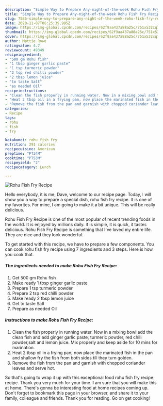 ```yaml
---
description: "Simple Way to Prepare Any-night-of-the-week Rohu Fish Fry Recipe"
title: "Simple Way to Prepare Any-night-of-the-week Rohu Fish Fry Recipe"
slug: 7585-simple-way-to-prepare-any-night-of-the-week-rohu-fish-fry-recipe
date: 2020-11-07T06:25:39.995Z
image: https://img-global.cpcdn.com/recipes/62f9aa437a88a25c/751x532cq70/rohu-fish-fry-recipe-recipe-main-photo.jpg
thumbnail: https://img-global.cpcdn.com/recipes/62f9aa437a88a25c/751x532cq70/rohu-fish-fry-recipe-recipe-main-photo.jpg
cover: https://img-global.cpcdn.com/recipes/62f9aa437a88a25c/751x532cq70/rohu-fish-fry-recipe-recipe-main-photo.jpg
author: Mattie Rowe
ratingvalue: 4.7
reviewcount: 49349
recipeingredient:
- "500 gm Rohu fish"
- "1 tbsp ginger garlic paste"
- "1 tsp turmeric powder"
- "2 tsp red chilli powder"
- "2 tbsp lemon juice"
- "to taste Salt"
- "as needed Oil"
recipeinstructions:
- "Clean the fish properly in running water. Now in a mixing bowl add the clean fish and add ginger garlic paste, turmeric powder, red chilli powder,salt and lemon juice. Mix properly and keep aside for 10 mins for marination."
- "Heat 2 tbsp oil in a frying pan, now place the marinated fish in the pan and shallow fry the fish from both sides till they turn golden."
- "Remove the fish from the pan and garnish with chopped coriander leaves and serve hot."
categories:
- Recipe
tags:
- rohu
- fish
- fry

katakunci: rohu fish fry 
nutrition: 291 calories
recipecuisine: American
preptime: "PT34M"
cooktime: "PT53M"
recipeyield: "2"
recipecategory: Lunch

---
```



![Rohu Fish Fry Recipe](https://img-global.cpcdn.com/recipes/62f9aa437a88a25c/751x532cq70/rohu-fish-fry-recipe-recipe-main-photo.jpg)

Hello everybody, it is me, Dave, welcome to our recipe page. Today, I will show you a way to prepare a special dish, rohu fish fry recipe. It is one of my favorites. For mine, I am going to make it a bit unique. This will be really delicious.

Rohu Fish Fry Recipe is one of the most popular of recent trending foods in the world. It is enjoyed by millions daily. It is simple, it is quick, it tastes delicious. Rohu Fish Fry Recipe is something that I've loved my entire life. They are nice and they look wonderful.




To get started with this recipe, we have to prepare a few components. You can cook rohu fish fry recipe using 7 ingredients and 3 steps. Here is how you cook that.

<!--inarticleads1-->

##### The ingredients needed to make Rohu Fish Fry Recipe:

1. Get 500 gm Rohu fish
1. Make ready 1 tbsp ginger garlic paste
1. Prepare 1 tsp turmeric powder
1. Prepare 2 tsp red chilli powder
1. Make ready 2 tbsp lemon juice
1. Get to taste Salt
1. Prepare as needed Oil




<!--inarticleads2-->

##### Instructions to make Rohu Fish Fry Recipe:

1. Clean the fish properly in running water. Now in a mixing bowl add the clean fish and add ginger garlic paste, turmeric powder, red chilli powder,salt and lemon juice. Mix properly and keep aside for 10 mins for marination.
1. Heat 2 tbsp oil in a frying pan, now place the marinated fish in the pan and shallow fry the fish from both sides till they turn golden.
1. Remove the fish from the pan and garnish with chopped coriander leaves and serve hot.




So that's going to wrap it up with this exceptional food rohu fish fry recipe recipe. Thank you very much for your time. I am sure that you will make this at home. There's gonna be interesting food at home recipes coming up. Don't forget to bookmark this page in your browser, and share it to your family, colleague and friends. Thank you for reading. Go on get cooking!
